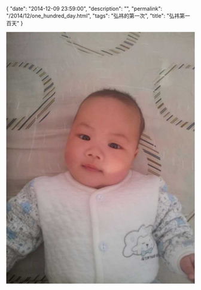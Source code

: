 {
  "date": "2014-12-09 23:59:00",
  "description": "",
  "permalink": "/2014/12/one_hundred_day.html",
  "tags": "弘祎的第一次",
  "title": "弘祎第一百天"
}

![](/image/2014-12-29-21-18-1.jpg)

